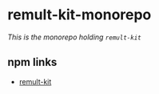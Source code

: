 # remult-kit-monorepo

_This is the monorepo holding `remult-kit`_

## npm links
- [remult-kit](https://www.npmjs.com/package/remult-kit)